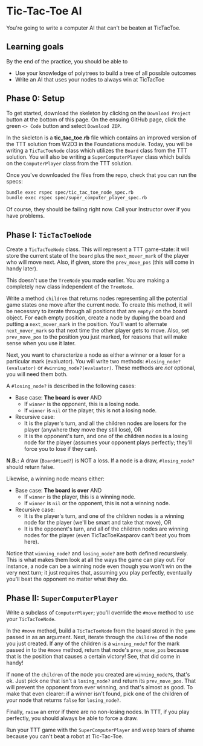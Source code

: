 # Tic-Tac-Toe AI

You're going to write a computer AI that can't be beaten at TicTacToe. 

## Learning goals

By the end of the practice, you should be able to

* Use your knowledge of polytrees to build a tree of all possible outcomes
* Write an AI that uses your nodes to always win at TicTacToe

## Phase 0: Setup

To get started, download the skeleton by clicking on the `Download Project`
button at the bottom of this page. On the ensuing GitHub page, click the green
`<> Code` button and select `Download ZIP`.  

In the skeleton is a __tic_tac_toe.rb__ file which contains an improved version
of the TTT solution from W2D3 in the Foundations module. Today, you will be
writing a `TicTacToeNode` class which utilizes the `Board` class from the TTT
solution. You will also be writing a `SuperComputerPlayer` class which builds on
the `ComputerPlayer` class from the TTT solution.

Once you've downloaded the files from the repo, check that you can run the
specs:

```sh
bundle exec rspec spec/tic_tac_toe_node_spec.rb
bundle exec rspec spec/super_computer_player_spec.rb
```

Of course, they should be failing right now. Call your Instructor over if you
have problems.

## Phase I: `TicTacToeNode`

Create a `TicTacToeNode` class. This will represent a TTT game-state: it
will store the current state of the `board` plus the `next_mover_mark` of the
player who will move next.  Also, if given, store the `prev_move_pos` (this will
come in handy later).

This doesn't use the `TreeNode` you made earlier. You are making a completely
new class independent of the `TreeNode`.

Write a method `children` that returns nodes representing all the potential game
states one move after the current node. To create this method, it will be
necessary to iterate through all positions that are `empty?` on the board
object. For each empty position, create a node by duping the board and putting a
`next_mover_mark` in the position. You'll want to alternate `next_mover_mark` so
that next time the other player gets to move. Also, set `prev_move_pos` to the
position you just marked, for reasons that will make sense when you use it
later.

Next, you want to characterize a node as either a winner or a loser for a
particular mark (evaluator). You will write two methods:
`#losing_node?(evaluator)` or `#winning_node?(evaluator)`. These methods are
*not* optional, you will need them both.

A `#losing_node?` is described in the following cases:

* Base case: **The board is over** AND
  * If `winner` is the opponent, this is a losing node.
  * If `winner` is `nil` or the player, this is not a losing node.
* Recursive case:
  * It is the player's turn, and all the children nodes are losers
    for the player (anywhere they move they still lose), OR
  * It is the opponent's turn, and one of the children nodes is a
    losing node for the player (assumes your opponent plays
    perfectly; they'll force you to lose if they can).

**N.B.:** A draw (`Board#tied?`) is NOT a loss. If a node is a draw,
`#losing_node?` should return false.

Likewise, a winning node means either:

* Base case: **The board is over** AND
  * If `winner` is the player, this is a winning node.
  * If `winner` is `nil` or the opponent, this is not a winning node.
* Recursive case:
  * It is the player's turn, and one of the children nodes is a winning node for
    the player (we'll be smart and take that move), OR
  * It is the opponent's turn, and all of the children nodes are winning nodes
    for the player (even TicTacToeKasparov can't beat you from here).

Notice that `winning_node?` and `losing_node?` are both defined recursively.
This is what makes them look at all the ways the game can play out. For
instance, a node can be a winning node even though you won't win on the very
next turn; it just requires that, assuming you play perfectly, eventually you'll
beat the opponent no matter what they do.

## Phase II: `SuperComputerPlayer`

Write a subclass of `ComputerPlayer`; you'll override the `#move` method to use
your `TicTacToeNode`.

In the `#move` method, build a `TicTacToeNode` from the board stored in the
`game` passed in as an argument. Next, iterate through the `children` of the
node you just created. If any of the children is a `winning_node?` for the mark
passed in to the `#move` method, return that node's `prev_move_pos` because that
is the position that causes a certain victory! See, that did come in handy!

If none of the `children` of the node you created are `winning_node?`s, that's
ok. Just pick one that isn't a `losing_node?` and return its `prev_move_pos`.
That will prevent the opponent from ever winning, and that's almost as good. To
make that even clearer: if a winner isn't found, pick one of the children of
your node that returns `false` for `losing_node?`.

Finally, `raise` an error if there are no non-losing nodes. In TTT, if you play
perfectly, you should always be able to force a draw.

Run your TTT game with the `SuperComputerPlayer` and weep tears of shame because
you can't beat a robot at Tic-Tac-Toe.